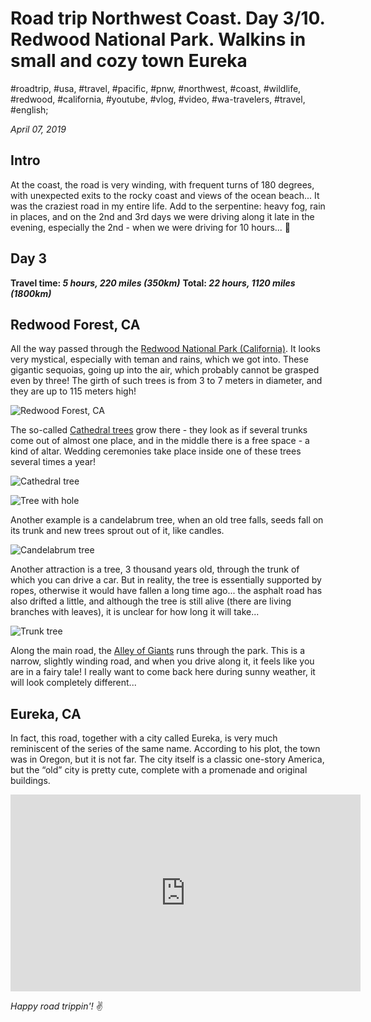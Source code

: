 # Road trip Northwest Coast. Day 3/10. Redwood National Park. Walkins in small and cozy town Eureka

#roadtrip, #usa, #travel, #pacific, #pnw, #northwest, #coast, #wildlife, #redwood, #california, #youtube, #vlog, #video, #wa-travelers, #travel, #english;

_April 07, 2019_

## Intro

At the coast, the road is very winding, with frequent turns of 180 degrees, with unexpected exits to the rocky coast and views of the ocean beach... It was the craziest road in my entire life. Add to the serpentine: heavy fog, rain in places, and on the 2nd and 3rd days we were driving along it late in the evening, especially the 2nd - when we were driving for 10 hours... 🤪

## Day 3

**Travel time: _5 hours, 220 miles (350km)_**
**Total: _22 hours, 1120 miles (1800km)_**

## Redwood Forest, CA

All the way passed through the [Redwood National Park (California)](https://en.wikipedia.org/wiki/Redwood_National_and_State_Parks). It looks very mystical, especially with teman and rains, which we got into. These gigantic sequoias, going up into the air, which probably cannot be grasped even by three! The girth of such trees is from 3 to 7 meters in diameter, and they are up to 115 meters high!

![Redwood Forest, CA](/images/redwood-national-park-walkins-in-small-and-cozy-town-eureka/redwood.jpg)

The so-called [Cathedral trees](https://en.wikipedia.org/wiki/Trees_of_Mystery) grow there - they look as if several trunks come out of almost one place, and in the middle there is a free space - a kind of altar. Wedding ceremonies take place inside one of these trees several times a year!

![Cathedral tree](/images/redwood-national-park-walkins-in-small-and-cozy-town-eureka/cathedral_tree.jpg)

![Tree with hole](/images/redwood-national-park-walkins-in-small-and-cozy-town-eureka/tree_with_hole.jpg)

Another example is a candelabrum tree, when an old tree falls, seeds fall on its trunk and new trees sprout out of it, like candles.

![Candelabrum tree](/images/redwood-national-park-walkins-in-small-and-cozy-town-eureka/candelabrum_tree.jpg)

Another attraction is a tree, 3 thousand years old, through the trunk of which you can drive a car. But in reality, the tree is essentially supported by ropes, otherwise it would have fallen a long time ago... the asphalt road has also drifted a little, and although the tree is still alive (there are living branches with leaves), it is unclear for how long it will take...

![Trunk tree](/images/redwood-national-park-walkins-in-small-and-cozy-town-eureka/trunk_tree.jpg)

Along the main road, the [Alley of Giants](http://avenueofthegiants.net/) runs through the park. This is a narrow, slightly winding road, and when you drive along it, it feels like you are in a fairy tale! I really want to come back here during sunny weather, it will look completely different...

## Eureka, CA
In fact, this road, together with a city called Eureka, is very much reminiscent of the series of the same name. According to his plot, the town was in Oregon, but it is not far. The city itself is a classic one-story America, but the “old” city is pretty cute, complete with a promenade and original buildings.

<iframe width="560" height="315" src="https://www.youtube.com/embed/76d6X2uZNVk" frameborder="0" allow="accelerometer; autoplay; encrypted-media; gyroscope; picture-in-picture" allowfullscreen></iframe>

_Happy road trippin'!_ :v:
